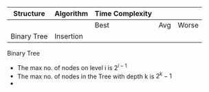 | Structure   | Algorithm | Time Complexity |     |       |
| ----------- | --------- | --------------- | --- | ----- |
|             |           | Best            | Avg | Worse |
| Binary Tree | Insertion |                 |     |       |
 
Binary Tree
- The max no. of nodes on level i is $2^{i-1}$
- The max no. of nodes in the Tree with depth k is $2^{k} -1$
- 
